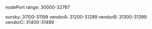 
nodePort range: 30000-32767

oursky: 31100-31199 
vendorA: 31200-31299 
vendorB: 31300-31399 
vendorC: 31400-31499 
